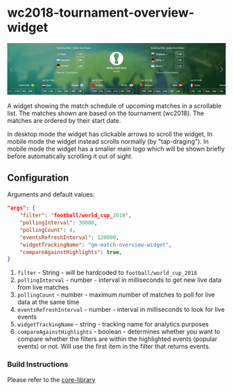 # wc2018-tournament-overview-widget

![](./screenshot.png)

A widget showing the match schedule of upcoming matches in a scrollable list. The matches shown are based on the tournament (wc2018). The matches are ordered by their start date.

In desktop mode the widget has clickable arrows to scroll the widget, In mobile mode the widget instead scrolls normally (by "tap-draging"). In mobile mode the widget has a smaller main logo which will be shown briefly before automatically scrolling it out of sight.

## Configuration

Arguments and default values:
```json
"args": {
    "filter": 'football/world_cup_2018',
    "pollingInterval": 30000,
    "pollingCount": 4,
    "eventsRefreshInterval": 120000,
    "widgetTrackingName": "gm-match-overview-widget",
    "compareAgainstHighlights": true,
}
```

1.  `filter` - String - will be hardcoded to `football/world_cup_2018`
2. `pollingInterval` - number - interval in milliseconds to get new live data from live matches
3. `pollingCount` - number - maximum number of matches to poll for live data at the same time
4. `eventsRefreshInterval` - number - interval in milliseconds to look for live events
5. `widgetTrackingName` - string - tracking name for analytics purposes
6. `compareAgainstHighlights` - boolean - determines whether you want to compare whether the filters are within the highlighted events (popular events) or not. Will use the first item in the filter that returns events.

### Build Instructions

Please refer to the [core-library](https://github.com/kambi-sportsbook-widgets/widget-core-library)
